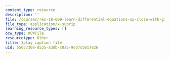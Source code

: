 ```yaml
---
content_type: resource
description: ''
file: /courses/res-18-009-learn-differential-equations-up-close-with-gilbert-strang-and-cleve-moler-fall-2015/55057308d535a3dbc0a59cd7c5817826_f0BxAtprWts.srt
file_type: application/x-subrip
learning_resource_types: []
ocw_type: OCWFile
resourcetype: Other
title: 3play caption file
uid: 55057308-d535-a3db-c0a5-9cd7c5817826
---
```

